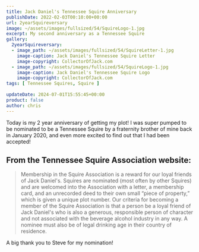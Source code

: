 ```yaml
---
title: Jack Daniel's Tennessee Squire Anniversary
publishDate: 2022-02-03T00:10:00+00:00
url: 2yearSquireversary
image: ~/assets/images/fullsized/54/SquireLogo-1.jpg
excerpt: My second anniversary as a Tennessee Squire
gallery:
  2yearSquireversary:
  - image_path: ~/assets/images/fullsized/54/SquireLetter-1.jpg
    image-caption: Jack Daniel's Tennessee Squire Letter
    image-copyright: CollectorOfJack.com
  - image_path: ~/assets/images/fullsized/54/SquireLogo-1.jpg
    image-caption: Jack Daniel's Tennessee Squire Logo
    image-copyright: CollectorOfJack.com
tags: [ Tennessee Squires, Squire ]
 
updateDate: 2024-07-01T15:55:45+00:00
product: false
author: chris
---
```

Today is my 2 year anniversary of getting my plot! I was super pumped to be nominated to be a Tennessee Squire by a fraternity brother of mine back in January 2020, and even more excited to find out that I had been accepted!

## From the Tennessee Squire Association website: 
> Membership in the Squire Association is a reward for our loyal friends of Jack Daniel's. Squires are nominated (most often by other Squires) and are welcomed into the Association with a letter, a membership card, and an unrecorded deed to their own small “piece of property,” which is given a unique plot number. Our criteria for becoming a member of the Squire Association is that a person be a loyal friend of Jack Daniel's who is also a generous, responsible person of character and not associated with the beverage alcohol industry in any way. A nominee must also be of legal drinking age in their country of residence.

A big thank you to Steve for my nomination! 



